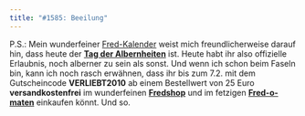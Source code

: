 ```yaml
---
title: "#1585: Beeilung"
---
```


P.S.: 
Mein wunderfeiner <a href="http://www.fonflatter.de/kalender">Fred-Kalender</a> weist mich freundlicherweise darauf hin, dass heute der <a href="http://www.fonflatter.de/kalender"><strong>Tag der Albernheiten</strong></a> ist. Heute habt ihr also offizielle Erlaubnis, noch alberner zu sein als sonst.
Und wenn ich schon beim Faseln bin, kann ich noch rasch erwähnen, dass ihr bis zum 7.2. mit dem Gutscheincode <strong>VERLIEBT2010</strong> ab einem Bestellwert von 25 Euro <strong>versandkostenfrei</strong> im wunderfeinen <a href="http://fredshop.spreadshirt.de/"><strong>Fredshop</strong></a> und im fetzigen <a href="http://fred-o-mat.spreadshirt.de/"><strong>Fred-o-maten</strong></a> einkaufen könnt.
Und so.
